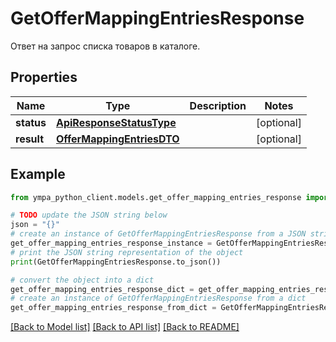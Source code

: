 # GetOfferMappingEntriesResponse

Ответ на запрос списка товаров в каталоге.

## Properties

Name | Type | Description | Notes
------------ | ------------- | ------------- | -------------
**status** | [**ApiResponseStatusType**](ApiResponseStatusType.md) |  | [optional] 
**result** | [**OfferMappingEntriesDTO**](OfferMappingEntriesDTO.md) |  | [optional] 

## Example

```python
from ympa_python_client.models.get_offer_mapping_entries_response import GetOfferMappingEntriesResponse

# TODO update the JSON string below
json = "{}"
# create an instance of GetOfferMappingEntriesResponse from a JSON string
get_offer_mapping_entries_response_instance = GetOfferMappingEntriesResponse.from_json(json)
# print the JSON string representation of the object
print(GetOfferMappingEntriesResponse.to_json())

# convert the object into a dict
get_offer_mapping_entries_response_dict = get_offer_mapping_entries_response_instance.to_dict()
# create an instance of GetOfferMappingEntriesResponse from a dict
get_offer_mapping_entries_response_from_dict = GetOfferMappingEntriesResponse.from_dict(get_offer_mapping_entries_response_dict)
```
[[Back to Model list]](../README.md#documentation-for-models) [[Back to API list]](../README.md#documentation-for-api-endpoints) [[Back to README]](../README.md)


